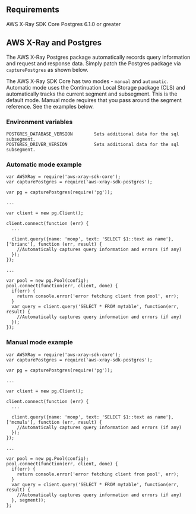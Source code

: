 
## Requirements

  AWS X-Ray SDK Core
  Postgres 6.1.0 or greater

## AWS X-Ray and Postgres

The AWS X-Ray Postgres package automatically records query information and request
and response data. Simply patch the Postgres package via `capturePostgres` as shown below.

The AWS X-Ray SDK Core has two modes - `manual` and `automatic`.
Automatic mode uses the Continuation Local Storage package (CLS) and automatically
tracks the current segment and subsegment. This is the default mode.
Manual mode requires that you pass around the segment reference. See the examples below.

### Environment variables

    POSTGRES_DATABASE_VERSION        Sets additional data for the sql subsegment.
    POSTGRES_DRIVER_VERSION          Sets additional data for the sql subsegment.

### Automatic mode example

    var AWSXRay = require('aws-xray-sdk-core');
    var capturePostgres = require('aws-xray-sdk-postgres');

    var pg = capturePostgres(require('pg'));

    ...

    var client = new pg.Client();

    client.connect(function (err) {
      ...

      client.query({name: 'moop', text: 'SELECT $1::text as name'}, ['brianc'], function (err, result) {
        //Automatically captures query information and errors (if any)
      });
    });

    ...

    var pool = new pg.Pool(config);
    pool.connect(function(err, client, done) {
      if(err) {
        return console.error('error fetching client from pool', err);
      }
      var query = client.query('SELECT * FROM mytable', function(err, result) {
        //Automatically captures query information and errors (if any)
      });
    });

### Manual mode example

    var AWSXRay = require('aws-xray-sdk-core');
    var capturePostgres = require('aws-xray-sdk-postgres');

    var pg = capturePostgres(require('pg'));

    ...

    var client = new pg.Client();

    client.connect(function (err) {
      ...

      client.query({name: 'moop', text: 'SELECT $1::text as name'}, ['mcmuls'], function (err, result) {
        //Automatically captures query information and errors (if any)
      });
    });

    ...

    var pool = new pg.Pool(config);
    pool.connect(function(err, client, done) {
      if(err) {
        return console.error('error fetching client from pool', err);
      }
      var query = client.query('SELECT * FROM mytable', function(err, result) {
        //Automatically captures query information and errors (if any)
      }, segment));
    };

